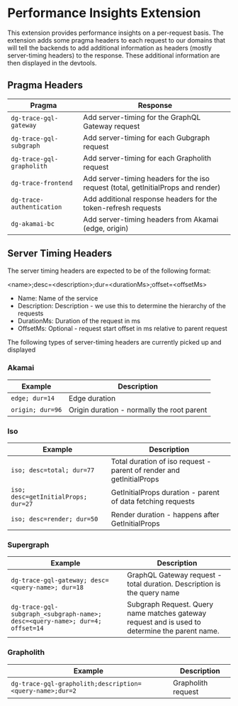 # Performance Insights Extension

This extension provides performance insights on a per-request basis.
The extension adds some pragma headers to each request to our domains that will tell the backends to add additional information as headers (mostly server-timing headers) to the response.
These additional information are then displayed in the devtools.

## Pragma Headers

| Pragma                    | Response                                                                          |
| ------------------------- | --------------------------------------------------------------------------------- |
| `dg-trace-gql-gateway`    | Add server-timing for the GraphQL Gateway request                                 |
| `dg-trace-gql-subgraph`   | Add server-timing for each Gubgraph request                                       |
| `dg-trace-gql-grapholith` | Add server-timing for each Grapholith request                                     |
| `dg-trace-frontend`       | Add server-timing headers for the iso request (total, getInitialProps and render) |
| `dg-trace-authentication` | Add additional response headers for the token-refresh requests                    |
| `dg-akamai-bc`            | Add server-timing headers from Akamai (edge, origin)                              |

## Server Timing Headers

The server timing headers are expected to be of the following format:

\<name>;desc=\<description>;dur=\<durationMs>;offset=\<offsetMs>

- Name: Name of the service
- Description: Description - we use this to determine the hierarchy of the requests
- DurationMs: Duration of the request in ms
- OffsetMs: Optional - request start offset in ms relative to parent request

The following types of server-timing headers are currently picked up and displayed

### Akamai

| Example          | Description                                |
| ---------------- | ------------------------------------------ |
| `edge; dur=14`   | Edge duration                              |
| `origin; dur=96` | Origin duration - normally the root parent |

### Iso

| Example                             | Description                                                          |
| ----------------------------------- | -------------------------------------------------------------------- |
| `iso; desc=total; dur=77`           | Total duration of iso request - parent of render and getInitialProps |
| `iso; desc=getInitialProps; dur=27` | GetInitialProps duration - parent of data fetching requests          |
| `iso; desc=render; dur=50`          | Render duration - happens after GetInitialProps                      |

### Supergraph

| Example                                                                      | Description                                                                                    |
| ---------------------------------------------------------------------------- | ---------------------------------------------------------------------------------------------- |
| `dg-trace-gql-gateway; desc=<query-name>; dur=18`                            | GraphQL Gateway request - total duration. Description is the query name                        |
| `dg-trace-gql-subgraph_<subgraph-name>; desc=<query-name>; dur=4; offset=14` | Subgraph Request. Query name matches gateway request and is used to determine the parent name. |

### Grapholith

| Example                                                  | Description        |
| -------------------------------------------------------- | ------------------ |
| `dg-trace-gql-grapholith;description=<query-name>;dur=2` | Grapholith request |
